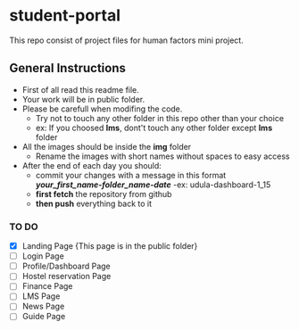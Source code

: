 # student-portal

This repo consist of project files for human factors mini project.

## General Instructions
- First of all read this readme file.
- Your work will be in public folder.
- Please be carefull when modifing the code.
  - Try not to touch any other folder in this repo other than your choice
  - ex: If you choosed **lms**, dont't touch any other folder except **lms** folder
- All the images should be inside the **img** folder
  - Rename the images with short names without spaces to easy access
- After the end of each day you should:
  - commit your changes with a message in this format _**your_first_name-folder_name-date**_
  -ex: udula-dashboard-1_15
  - **first fetch** the repository from github
  - **then push** everything back to it
  

### TO DO
- [x] Landing Page {This page is in the public folder}
- [ ] Login Page
- [ ] Profile/Dashboard Page
- [ ] Hostel reservation Page
- [ ] Finance Page
- [ ] LMS Page
- [ ] News Page
- [ ] Guide Page